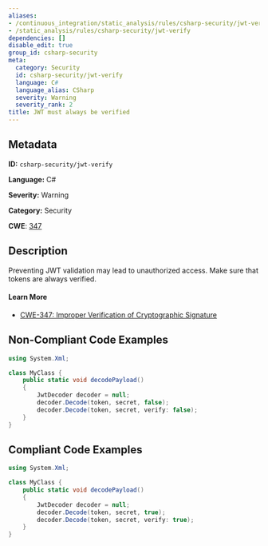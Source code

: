 ```yaml
---
aliases:
- /continuous_integration/static_analysis/rules/csharp-security/jwt-verify
- /static_analysis/rules/csharp-security/jwt-verify
dependencies: []
disable_edit: true
group_id: csharp-security
meta:
  category: Security
  id: csharp-security/jwt-verify
  language: C#
  language_alias: CSharp
  severity: Warning
  severity_rank: 2
title: JWT must always be verified
---
```

<!--  SOURCED FROM https://github.com/DataDog/datadog-static-analyzer-rule-docs -->


## Metadata
**ID:** `csharp-security/jwt-verify`

**Language:** C#

**Severity:** Warning

**Category:** Security

**CWE**: [347](https://cwe.mitre.org/data/definitions/347.html)

## Description
Preventing JWT validation may lead to unauthorized access. Make sure that tokens are always verified.

#### Learn More

 - [CWE-347: Improper Verification of Cryptographic Signature
](https://cwe.mitre.org/data/definitions/347)

## Non-Compliant Code Examples
```csharp
using System.Xml;

class MyClass {
    public static void decodePayload()
    {
        JwtDecoder decoder = null;
        decoder.Decode(token, secret, false);
        decoder.Decode(token, secret, verify: false);
    }
}

```

## Compliant Code Examples
```csharp
using System.Xml;

class MyClass {
    public static void decodePayload()
    {
        JwtDecoder decoder = null;
        decoder.Decode(token, secret, true);
        decoder.Decode(token, secret, verify: true);
    }
}

```
